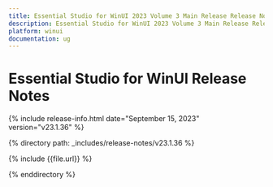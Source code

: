 ```yaml
---
title: Essential Studio for WinUI 2023 Volume 3 Main Release Release Notes  
description: Essential Studio for WinUI 2023 Volume 3 Main Release Release Notes  
platform: winui
documentation: ug
---
```


# Essential Studio for WinUI  Release Notes  

{% include release-info.html date="September 15, 2023"  version="v23.1.36" %} 

{% directory path: _includes/release-notes/v23.1.36 %}

{% include {{file.url}} %}

{% enddirectory %}